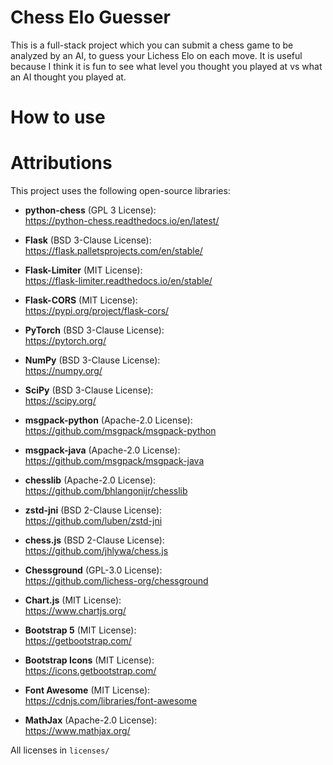 # Chess Elo Guesser
This is a full-stack project which you can submit a chess game to be analyzed by an AI, to guess your Lichess Elo on each move. It is useful because I think it is fun to see what level you thought you played at vs what an AI thought you played at.

# How to use


# Attributions

This project uses the following open-source libraries:

- **python-chess** (GPL 3 License):  
  https://python-chess.readthedocs.io/en/latest/

- **Flask** (BSD 3-Clause License):  
  https://flask.palletsprojects.com/en/stable/

- **Flask-Limiter** (MIT License):  
  https://flask-limiter.readthedocs.io/en/stable/

- **Flask-CORS** (MIT License):  
  https://pypi.org/project/flask-cors/

- **PyTorch** (BSD 3-Clause License):  
  https://pytorch.org/

- **NumPy** (BSD 3-Clause License):  
  https://numpy.org/

- **SciPy** (BSD 3-Clause License):  
  https://scipy.org/

- **msgpack-python** (Apache-2.0 License):  
  https://github.com/msgpack/msgpack-python

- **msgpack-java** (Apache-2.0 License):  
  https://github.com/msgpack/msgpack-java

- **chesslib** (Apache-2.0 License):  
  https://github.com/bhlangonijr/chesslib

- **zstd-jni** (BSD 2-Clause License):  
  https://github.com/luben/zstd-jni

- **chess.js** (BSD 2-Clause License):  
  https://github.com/jhlywa/chess.js

- **Chessground** (GPL-3.0 License):  
  https://github.com/lichess-org/chessground

- **Chart.js** (MIT License):  
  https://www.chartjs.org/

- **Bootstrap 5** (MIT License):  
  https://getbootstrap.com/

- **Bootstrap Icons** (MIT License):  
  https://icons.getbootstrap.com/

- **Font Awesome** (MIT License):  
  https://cdnjs.com/libraries/font-awesome

- **MathJax** (Apache-2.0 License):  
  https://www.mathjax.org/

All licenses in `licenses/`
